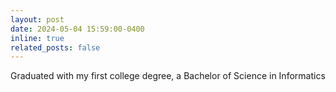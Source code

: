 ```yaml
---
layout: post
date: 2024-05-04 15:59:00-0400
inline: true
related_posts: false
---
```


Graduated with my first college degree, a Bachelor of Science in Informatics
